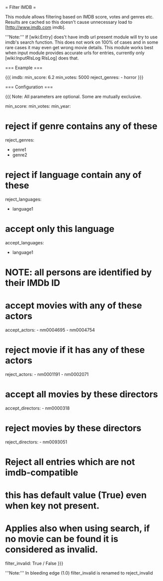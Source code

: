 = Filter IMDB =

This module allows filtering based on IMDB score, votes and genres etc.
Results are cached so this doesn't cause unnecessary load to [http://www.imdb.com imdb].

'''Note:''' If [wiki:Entry] does't have imdb url present module will try to use imdb's search function. This does not work on 100% of cases and in some rare cases it may even get wrong movie details. This module works best when input module provides accurate urls for entries, currently only [wiki:InputRlsLog RlsLog] does that.

=== Example ===

{{{
imdb:
  min_score: 6.2
  min_votes: 5000
  reject_genres:
    - horror
}}}

=== Configuration ===

{{{
Note: All parameters are optional. Some are mutually exclusive.

min_score: <num>
min_votes: <num>
min_year: <num>

# reject if genre contains any of these
reject_genres:
  - genre1
  - genre2

# reject if language contain any of these
reject_languages:
  - language1

# accept only this language
accept_languages:
  - language1

# NOTE: all persons are identified by their IMDb ID

# accept movies with any of these actors
accept_actors:
    - nm0004695
    - nm0004754

# reject movie if it has any of these actors
reject_actors:
    - nm0001191
    - nm0002071

# accept all movies by these directors
accept_directors:
    - nm0000318

# reject movies by these directors
reject_directors:
    - nm0093051

# Reject all entries which are not imdb-compatible
# this has default value (True) even when key not present.
# Applies also when using search, if no movie can be found it is considered as invalid.
filter_invalid: True / False
}}}

'''Note:''' In bleeding edge (1.0) filter_invalid is renamed to reject_invalid